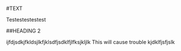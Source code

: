 #TEXT

Testestestestest

##HEADING 2


ijfdjsdkjfkldsjlkfjklsdfjsdklfjlfksjkljlk
This will cause trouble
kjdklfjsfjslk